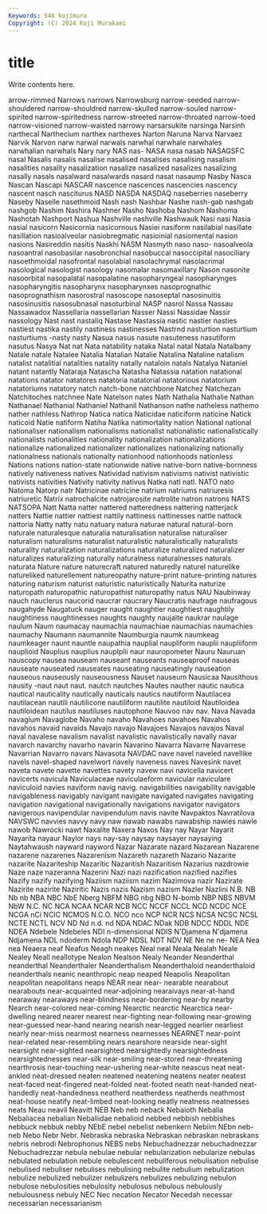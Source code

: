 ```yaml
---
Keywords: 546 kojimura
Copyright: (C) 2024 Koji Murakami
---
```


# title

Write contents here.



arrow-rimmed Narrows narrows Narrowsburg narrow-seeded narrow-shouldered
narrow-shouldred narrow-skulled narrow-souled narrow-spirited narrow-spiritedness narrow-streeted narrow-throated narrow-toed narrow-visioned narrow-waisted
narrowy narsarsukite narsinga Narsinh narthecal Narthecium narthex narthexes Narton Naruna
Narva Narvaez Narvik Narvon narw narwal narwals narwhal narwhale narwhales
narwhalian narwhals Nary nary NAS nas- NASA nasa nasab NASAGSFC
nasal Nasalis nasalis nasalise nasalised nasalises nasalising nasalism nasalities nasality
nasalization nasalize nasalized nasalizes nasalizing nasally nasals nasalward nasalwards nasard
nasat nasaump Nasby Nasca Nascan Nascapi NASCAR nascence nascences nascencies
nascency nascent nasch nasciturus NASD NASDA NASDAQ naseberries naseberry Naseby
Naselle nasethmoid Nash nash Nashbar Nashe nash-gab nashgab nashgob Nashim
Nashira Nashner Nasho Nashoba Nashom Nashoma Nashotah Nashport Nashua Nashville
nashville Nashwauk Nasi nasi Nasia nasial nasicorn Nasicornia nasicornous Nasiei
nasiform nasilabial nasillate nasillation nasioalveolar nasiobregmatic nasioinial nasiomental nasion nasions
Nasireddin nasitis Naskhi NASM Nasmyth naso naso- nasoalveola nasoantral nasobasilar
nasobronchial nasobuccal nasoccipital nasociliary nasoethmoidal nasofrontal nasolabial nasolachrymal nasolacrimal nasological
nasologist nasology nasomalar nasomaxillary Nason nasonite nasoorbital nasopalatal nasopalatine nasopharyngeal
nasopharynges nasopharyngitis nasopharynx nasopharynxes nasoprognathic nasoprognathism nasorostral nasoscope nasoseptal nasosinuitis
nasosinusitis nasosubnasal nasoturbinal NASP nasrol Nassa Nassau Nassawadox Nassellaria nassellarian
Nasser Nassi Nassidae Nassir nassology Nast nast nastaliq Nastase Nastassia
nastic nastier nasties nastiest nastika nastily nastiness nastinesses Nastrnd nasturtion
nasturtium nasturtiums -nasty nasty Nasua nasus nasute nasuteness nasutiform nasutus
Nasya Nat nat Nata natability nataka Natal natal Natala Natalbany
Natale natale Natalee Natalia Natalian Natalie Natalina Nataline natalism natalist
natalitial natalities natality natally nataloin natals Natalya Nataniel natant natantly
Nataraja Natascha Natasha Natassia natation natational natations natator natatores natatoria
natatorial natatorious natatorium natatoriums natatory natch natch-bone natchbone Natchez Natchezan
Natchitoches natchnee Nate Natelson nates Nath Nathalia Nathalie Nathan Nathanael
Nathanial Nathaniel Nathanil Nathanson nathe natheless nathemo nather nathless Nathrop
Natica natica Naticidae naticiform naticine Natick naticoid Natie natiform Natiha
Natika natimortality nation National national nationaliser nationalism nationalisms nationalist nationalistic
nationalistically nationalists nationalities nationality nationalization nationalizations nationalize nationalized nationalizer nationalizes
nationalizing nationally nationalness nationals nationalty nationhood nationhoods nationless Nations nations
nation-state nationwide native native-born native-bornness natively nativeness natives Natividad nativism
nativisms nativist nativistic nativists nativities Nativity nativity nativus Natka natl
natl. NATO nato Natoma Natorp natr Natricinae natricine natrium natriums
natriuresis natriuretic Natrix natrochalcite natrojarosite natrolite natron natrons NATS NATSOPA
Natt Natta natter nattered natteredness nattering natterjack natters Nattie nattier
nattiest nattily nattiness nattinesses nattle nattock nattoria Natty natty natu
natuary natura naturae natural natural-born naturale naturalesque naturalia naturalisation naturalise
naturaliser naturalism naturalisms naturalist naturalistic naturalistically naturalists naturality naturalization naturalizations
naturalize naturalized naturalizer naturalizes naturalizing naturally naturalness naturalnesses naturals naturata
Nature nature naturecraft natured naturedly naturel naturelike natureliked naturellement natureopathy
nature-print nature-printing natures naturing naturism naturist naturistic naturistically Naturita naturize
naturopath naturopathic naturopathist naturopathy natus NAU Naubinway nauch nauclerus naucorid
naucrar naucrary Naucratis naufrage naufragous naugahyde Naugatuck nauger naught naughtier
naughtiest naughtily naughtiness naughtinesses naughts naughty naujaite naukrar naulage naulum
Naum naumacay naumachia naumachiae naumachias naumachies naumachy Naumann naumannite Naumburgia
naumk naumkeag naumkeager naunt nauntle naupathia nauplial naupliform nauplii naupliiform
nauplioid Nauplius nauplius nauplplii naur nauropometer Nauru Nauruan nauscopy nausea
nauseam nauseant nauseants nauseaproof nauseas nauseate nauseated nauseates nauseating nauseatingly
nauseation nauseous nauseously nauseousness Nauset nauseum Nausicaa Nausithous nausity -naut
naut naut. nautch nautches Nautes nauther nautic nautica nautical nauticality
nautically nauticals nautics nautiform Nautilacea nautilacean nautili nautilicone nautiliform nautilite
nautiloid Nautiloidea nautiloidean nautilus nautiluses nautophone Nauvoo nav nav. Nava
Navada navagium Navaglobe Navaho navaho Navahoes navahoes Navahos navahos navaid
navaids Navajo navajo Navajoes Navajos navajos Naval naval navalese navalism
navalist navalistic navalistically navally navar navarch navarchy navarho navarin Navarino
Navarra Navarre Navarrese Navarrian Navarro navars Navasota NAVDAC nave navel
naveled navellike navels navel-shaped navelwort navely naveness naves Navesink navet
naveta navete navette navettes navety navew navi navicella navicert navicerts
navicula Naviculaceae naviculaeform navicular naviculare naviculoid navies naviform navig navig.
navigabilities navigability navigable navigableness navigably navigant navigate navigated navigates navigating
navigation navigational navigationally navigations navigator navigators navigerous navipendular navipendulum navis
navite Navpaktos Navratilova NAVSWC navvies navvy navy naw nawab nawabs
nawabship nawies nawle nawob Nawrocki nawt Naxalite Naxera Naxos Nay
nay Nayar Nayarit Nayarita nayaur Naylor nays nay-say naysay naysayer
naysaying Naytahwaush nayward nayword Nazar Nazarate nazard Nazarean Nazarene nazarene
nazarenes Nazarenism Nazareth nazareth Nazario Nazarite nazarite Nazariteship Nazaritic Nazaritish
Nazaritism Nazarius nazdrowie Naze naze nazeranna Nazerini Nazi nazi nazification
nazified nazifies Nazify nazify nazifying Naziism naziism nazim Nazimova nazir
Nazirate Nazirite nazirite Naziritic Nazis nazis Nazism nazism Nazler Nazlini
N.B. NB Nb nb NBA NBC NbE Nberg NBFM NBG
nbg NBO N-bomb NBP NBS NBVM NbW N.C. NC NCA
NCAA NCAR NCB NCC NCCF NCCL NCD NCDC NCE NCGA
nCi NCIC NCMOS N.C.O. NCO nco NCP NCR NCS NCSA
NCSC NCSL NCTE NCTL NCV ND Nd n.d. nd NDA
NDAC NDak NDB NDCC NDDL NDE NDEA Ndebele Ndebeles NDI
n-dimensional NDIS N'Djamena N'djamena Ndjamena NDL ndoderm Ndola NDP NDSL
NDT NDV NE Ne ne ne- NEA Nea nea Neaera
neaf Neafus Neagh neakes Neal neal Neala Nealah Neale Nealey
Neall neallotype Nealon Nealson Nealy Neander Neanderthal neanderthal Neanderthaler Neanderthalism
Neanderthaloid neanderthaloid neanderthals neanic neanthropic neap neaped Neapolis Neapolitan neapolitan
neapolitans neaps NEAR near near- nearable nearabout nearabouts near-acquainted near-adjoining
nearaivays near-at-hand nearaway nearaways near-blindness near-bordering near-by nearby Nearch near-colored
near-coming Nearctic nearctic Nearctica near-dwelling neared nearer nearest near-fighting near-following
near-growing near-guessed near-hand nearing nearish near-legged nearlier nearliest nearly near-miss
nearmost nearness nearnesses NEARNET near-point near-related near-resembling nears nearshore nearside
near-sight nearsight near-sighted nearsighted nearsightedly nearsightedness nearsightednesses near-silk near-smiling near-stored
near-threatening nearthrosis near-touching near-ushering near-white neascus neat neat-ankled neat-dressed neaten
neatened neatening neatens neater neatest neat-faced neat-fingered neat-folded neat-footed neath
neat-handed neat-handedly neat-handedness neatherd neatherdess neatherds neathmost neat-house neatify neat-limbed
neat-looking neatly neatness neatnesses neats Neau neavil Neavitt NEB Neb
neb neback Nebaioth Nebalia Nebaliacea nebalian Nebaliidae nebalioid nebbed nebbish
nebbishes nebbuck nebbuk nebby NEbE nebel nebelist nebenkern Nebiim NEbn
neb-neb Nebo Nebr Nebr. Nebraska nebraska Nebraskan nebraskan nebraskans nebris
nebrodi Nebrophonus NEBS nebs Nebuchadnezzar nebuchadnezzar Nebuchadrezzar nebula nebulae nebular
nebularization nebularize nebulas nebulated nebulation nebule nebulescent nebuliferous nebulisation nebulise
nebulised nebuliser nebulises nebulising nebulite nebulium nebulization nebulize nebulized nebulizer
nebulizers nebulizes nebulizing nebulon nebulose nebulosities nebulosity nebulosus nebulous nebulously
nebulousness nebuly NEC Nec necation Necator Necedah necessar necessarian necessarianism
